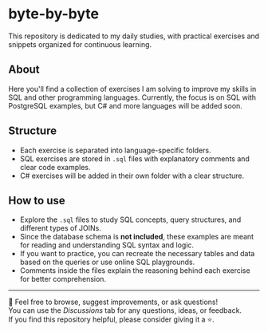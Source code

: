 # byte-by-byte

This repository is dedicated to my daily studies, with practical exercises and snippets organized for continuous learning.

## About

Here you'll find a collection of exercises I am solving to improve my skills in SQL and other programming languages. Currently, the focus is on SQL with PostgreSQL examples, but C# and more languages will be added soon.

## Structure

- Each exercise is separated into language-specific folders.
- SQL exercises are stored in `.sql` files with explanatory comments and clear code examples.
- C# exercises will be added in their own folder with a clear structure.

## How to use

- Explore the `.sql` files to study SQL concepts, query structures, and different types of JOINs.
- Since the database schema is **not included**, these examples are meant for reading and understanding SQL syntax and logic.
- If you want to practice, you can recreate the necessary tables and data based on the queries or use online SQL playgrounds.
- Comments inside the files explain the reasoning behind each exercise for better comprehension.

---

📌 Feel free to browse, suggest improvements, or ask questions!  
You can use the *Discussions* tab for any questions, ideas, or feedback.  
If you find this repository helpful, please consider giving it a ⭐.

